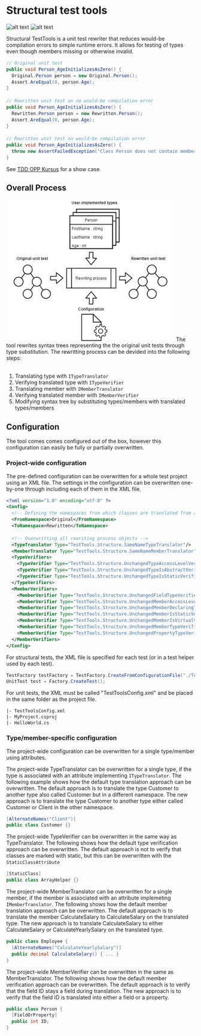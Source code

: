 # Structural test tools
![alt text](https://img.shields.io/nuget/v/Explik.StructuralTestTools.Core?label=Explik.StructuralTestTools.Core "Explik.StructuralTestTools")
![alt text](https://img.shields.io/nuget/v/Explik.StructuralTestTools.MSBuild?label=Explik.StructuralTestTools.MSBuild "Explik.StructuralTestTools.MSBuild")

Structural TestTools is a unit test rewriter that reduces would-be compilation errors to simple runtime errors. It allows for testing of types even though members missing or otherwise invalid.

```C#
// Original unit test 
public void Person_AgeInitializesAsZero() {
  Original.Person person = new Original.Person();
  Assert.AreEqual(0, person.Age);
}

// Rewritten unit test on no would-be compilation error
public void Person_AgeInitializesAsZero() {
  Rewritten.Person person = new Rewritten.Person();
  Assert.AreEqual(0, person.Age);
}

// Rewritten unit test on would-be compilation error
public void Person_AgeInitializesAsZero() {
  throw new AssertFailedException("Class Person does not contain member Age");
}
```

See [TDD OPP Kursus](https://github.com/OleVanSanten/tdd-oop-exercises/tree/templated-syntax) for a show case. 

## Overall Process
<img src="Docs/Assets/OverallProcess.png" alt="drawing" width="450"/>
The tool rewrites syntax trees representing the the original unit tests through type substitution. The rewritting process can be devided into the following steps: 
<br></br>

1. Translating type with <code>ITypeTranslator</code>
2. Verifying translated type with <code>ITypeVerifier</code>
3. Translating member with <code>IMemberTranslator</code>
4. Verifying translated member with <code>IMemberVerifier</code>
5. Modifying syntax tree by substituting types/members with translated types/members

## Configuration
The tool comes comes configured out of the box, however this configuration can easily be fully or partially overwritten. 

### Project-wide configuration
The pre-defined configuration can be overwritten for a whole test project using an XML file. The settings in the configuration can be overwritten one-by-one through including each of them in the XML file. 
```XML
<?xml version="1.0" encoding="utf-8" ?>
<Config>
  <!-- Defining the namespaces from which classes are translated from and to -->
  <FromNamespace>Original</FromNamespace>
  <ToNamespace>Rewritten</ToNamespace>
  
  <!-- Overwritting all rewriting process objects --> 
  <TypeTranslator Type="TestTools.Structure.SameNameTypeTranslator"/>
  <MemberTranslator Type="TestTools.Structure.SameNameMemberTranslator"/>
  <TypeVerifiers>
    <TypeVerifier Type="TestTools.Structure.UnchangedTypeAccessLevelVerifier"/>
    <TypeVerifier Type="TestTools.Structure.UnchangedTypeIsAbstractVerifier"/>
    <TypeVerifier Type="TestTools.Structure.UnchangedTypeIsStaticVerifier"/>
  </TypeVerifiers>
  <MemberVerifiers>
    <MemberVerifier Type="TestTools.Structure.UnchangedFieldTypeVerifier"/>
    <MemberVerifier Type="TestTools.Structure.UnchangedMemberAccessLevelVerifier"/>
    <MemberVerifier Type="TestTools.Structure.UnchangedMemberDeclaringType"/>
    <MemberVerifier Type="TestTools.Structure.UnchangedMemberIsStaticVerifier"/>
    <MemberVerifier Type="TestTools.Structure.UnchangedMemberIsVirtualVerifier"/>
    <MemberVerifier Type="TestTools.Structure.UnchangedMemberTypeVerifier"/>
    <MemberVerifier Type="TestTools.Structure.UnchangedPropertyTypeVerifier"/>
  </MemberVerifiers>
</Config>
```

For structural tests, the XML file is specified for each test (or in a test helper used by each test). 
```C#
TestFactory testFactory = TestFactory.CreateFromConfigurationFile("./TestToolsConfig.xml");
UnitTest test = Factory.CreateTest();
```

For unit tests, the XML must be called "TestToolsConfig.xml" and be placed in the same folder as the project file. 
```
|- TestToolsConfig.xml
|- MyProject.csproj
|- HelloWorld.cs
```

### Type/member-specific configuration
The project-wide configuration can be overwritten for a single type/member using attributes. 

The project-wide TypeTranslator can be overwritten for a single type, if the type is associated with an attribute implementing <code>ITypeTranslator</code>. The following example shows how the default type translation approach can be overwritten. The default approach is to translate the type Customer to another type also called Customer but in a different namespace. The new approach is to translate the type Customer to another type either called Customer or Client in the other namespace. 
```C#
[AlternateNames("Client")]
public class Customer {}
```

The project-wide TypeVerifier can be overwritten in the same way as TypeTranslator. The following shows how the default type verification approach can be overwritten. The default approach is not to verify that classes are marked with static, but this can be overwritten with the <code>StaticClassAttribute</code>
```C#
[StaticClass]
public class ArrayHelper {}
```

The project-wide MemberTranslator can be overwritten for a single member, if the member is associated with an attribute implemeting <code>IMemberTranslator</code>. The following shows how the default member translation approach can be overwritten. The default approach is to translate the member CalculateSalary to CalculateSalary on the translated type. The new approach is to translate CalculateSalary to either CalculateSalary or CalculateYearlySalary on the translated type.
```C#
public class Employee {
  [AlternateNames("CalculateYearlySalary")]
  public decimal CalculateSalary() { ... }
}
```

The project-wide MemberVerifier can be overwritten in the same as MemberTranslator. The following shows how the default member verification approach can be overwritten. The default approach is to verify that the field ID stays a field during translation. The new approach is to verify that the field ID is translated into either a field or a property. 
```C#
public class Person {
  [FieldOrProperty]
  public int ID;
}
```
